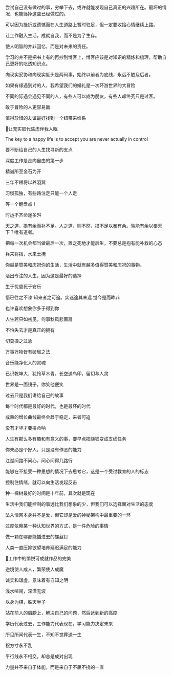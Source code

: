 #

尝试自己没有做过的事，穷举下去，或许就能发现自己真正的兴趣所在。最坏的情况，也能筛掉这些已经做过的。

可以因为挫折或遗憾而在人生道路上暂时驻足，但一定要收拾心情继续上路。

让工作融入生活，成就自我，而不是为了生存。

使人明智的并非回忆，而是对未来的责任。

学习的并不是把书上有的再抄到博客上，博客应该是对知识的精炼和梳理，帮助自己更好的吃透知识点。

向现实妥协和向现实低头是两码事，始终以前者为底线，永远不触及后者。

如果有缘遇到对的人，我希望我们的婚礼是一次环游世界的大冒险

不同的际遇会遇见不同的人，有些人可以成为朋友，有些人却终究只是过客。

敢于冒险的人更容易赢

值得珍惜的友谊最好找到一个纽带来维系

让充实取代焦虑伴我入眠

The key to a happy life is to accept you are never actually in control

要不断给自己的人生找寻新的支点

深度工作是走向自由的第一步

精诚所至金石为开

三年不翅将以养羽翼

习惯孤独，有些路注定只能一个人走

等一个翻盘点！

时运不齐命途多舛

天之道，损有余而补不足。人之道，则不然，损不足以奉有余。孰能有余以奉天下？唯有道者。

把每一次机会都当做最后一次，置之死地才能后生，不要总是抱有能补救的心态

兵来将挡，水来土掩

你越是赞美和庆祝你的生活，生活中就有越多值得赞美和庆祝的事物。

活出专注的人生，因为这是最好的选择

生于忧患死于安乐

悟已往之不谏 知来者之可追。实迷途其未远 觉今是而昨非

也许喜欢想象你多于得到你

人生若只如初见，何事秋风悲画扇

不怕失去才是真正的拥有

切莫操之过急

万事万物皆有破局之法

音乐能净化人的灵魂

已识乾坤大，犹怜草木青。长空送鸟印，留幻与人灵

世界是一面镜子，你笑他便笑

过去只是我们讲给自己的故事

每个时代都是最好的时代，也是最坏的时代

成熟的增长曲线最终会趋于稳定，来者可追

没有才华才要拼命呐

人生有那么多有趣和有意义的事，要早点把赚钱变成支线任务

你未必是个好人，只是没有作恶的能力

江湖问路不问心，问心问得几路行

能够在不接受一种思想的情况下去思考它，这是一个受过教育的人的标志

控制住情绪，就可以向生活发起反击

种一棵树最好的时间是十年前，其次就是现在

生活中我们能控制的事远比我们想象的少，但我们可以选择面对生活的态度

坠入情网本身并不是爱，但它却是爱的神秘架构中最重要的一环

过度依赖某一种认知世界的方式，是一件危险的事情

做一颗在哪都能插进去的螺丝钉

人类一直压抑欲望培养延迟满足的能力

工作中的愉悦可成就作品的完美

逆境使人成人，繁荣使人成魔

诚实和谦虚，意味着有自知之明

浅水喧闹，深潭无波

以身为棋，胜天半子

站在前人的肩膀上，解决自己的问题，然后达到新的高度

学历代表过去，工作能力代表现在，学习能力决定未来

所见所闻代表一生，不知不觉葬送一生

祝方寸永不乱

平行线永不相交，却总是成对出现

力量并不来自于体能，而是来自于不屈不挠的一直
